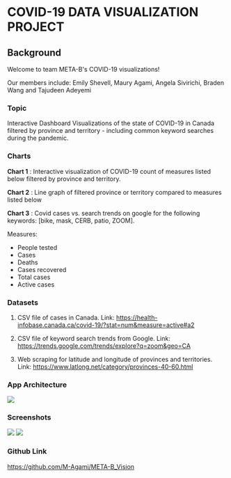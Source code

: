 # COVID-19 DATA VISUALIZATION PROJECT

## Background

Welcome to team META-B's COVID-19 visualizations! 

Our members include: Emily Shevell, Maury Agami, Angela Sivirichi, Braden Wang and Tajudeen Adeyemi 

### Topic 
Interactive Dashboard Visualizations of the state of COVID-19 in Canada filtered by province and territory - including common keyword searches during the pandemic. 


### Charts

**Chart 1** : Interactive visualization of COVID-19 count of measures listed below filtered by province and territory.

**Chart 2** : Line graph of filtered province or territory compared to measures listed below


**Chart 3** : Covid cases vs. search trends on google for the following keywords: [bike, mask, CERB, patio, ZOOM].

Measures: 
* People tested
* Cases
* Deaths
* Cases recovered
* Total cases
* Active cases


### Datasets

1. CSV file of cases in Canada. Link: https://health-infobase.canada.ca/covid-19/?stat=num&measure=active#a2

2. CSV file of keyword search trends from Google. 
Link: https://trends.google.com/trends/explore?q=zoom&geo=CA

3. Web scraping for latitude and longitude of provinces and territories. 
Link:  https://www.latlong.net/category/provinces-40-60.html

### App Architecture 

<img src = "images/app.PNG" >

### Screenshots 

<img src = "images/googletrends.PNG" >
<img src = "images/covidcasesvisual.PNG" >

### Github Link

https://github.com/M-Agami/META-B_Vision


